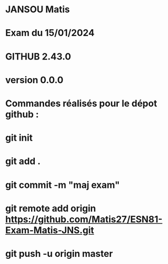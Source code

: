 # JANSOU Matis
# Exam du 15/01/2024
# GITHUB 2.43.0
# version 0.0.0
#
# Commandes réalisés pour le dépot github :
# git init
# git add .
# git commit -m "maj exam"
# git remote add origin <https://github.com/Matis27/ESN81-Exam-Matis-JNS.git>
# git push -u origin master
#